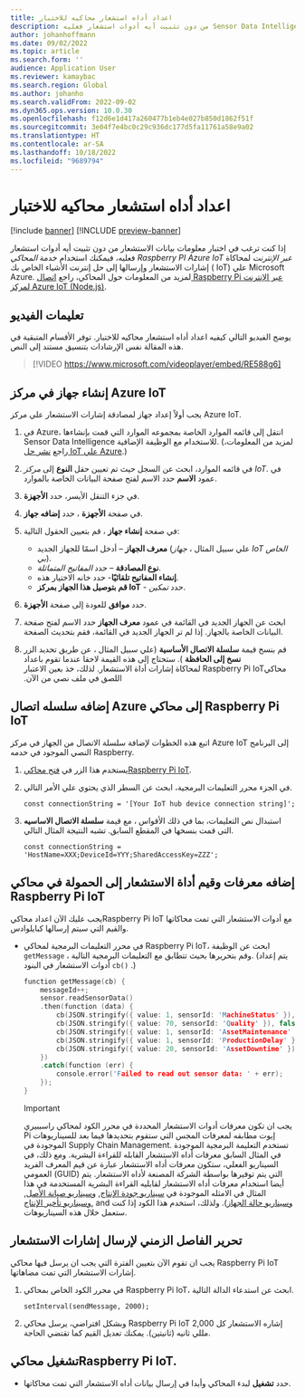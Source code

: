 ```yaml
---
title: اعداد أداه استشعار محاكيه للاختبار
description: توضح هذه المقالة كيفيه إعداد المحاكي الذي يمكنك استخدامه لاختبار معلومات ‏‫الوظيفة الإضافية Sensor Data Intelligence‬ من دون تثبيت أيه أدوات استشعار فعليه.
author: johanhoffmann
ms.date: 09/02/2022
ms.topic: article
ms.search.form: ''
audience: Application User
ms.reviewer: kamaybac
ms.search.region: Global
ms.author: johanho
ms.search.validFrom: 2022-09-02
ms.dyn365.ops.version: 10.0.30
ms.openlocfilehash: f12d6e1d417a260477b1eb4e027b850d1862f51f
ms.sourcegitcommit: 3e04f7e4bc0c29c936dc177d5fa11761a58e9a02
ms.translationtype: HT
ms.contentlocale: ar-SA
ms.lasthandoff: 10/18/2022
ms.locfileid: "9689794"
---
```

# <a name="set-up-a-simulated-sensor-for-testing"></a>اعداد أداه استشعار محاكيه للاختبار

[!include [banner](../includes/banner.md)]
[!INCLUDE [preview-banner](../includes/preview-banner.md)]
<!-- KFM: Preview until further notice -->

إذا كنت ترغب في اختبار معلومات بيانات الاستشعار من دون تثبيت أيه أدوات استشعار فعليه، فيمكنك استخدام خدمة *المحاكي Raspberry PI Azure IoT عبر الإنترنت* لمحاكاة إشارات الاستشعار وإرسالها إلى حل إنترنت الأشياء الخاص بك ( IoT) علي Microsoft Azure. لمزيد من المعلومات حول المحاكي، راجع [اتصال Raspberry Pi عبر الإنترنت لمركز Azure IoT (Node.js)](/azure/iot-hub/iot-hub-raspberry-pi-web-simulator-get-started).

## <a name="video-instructions"></a>تعليمات الفيديو

يوضح الفيديو التالي كيفيه اعداد أداه استشعار محاكيه للاختبار. توفر الأقسام المتبقية في هذه المقالة نفس الإرشادات بتنسيق مستند إلى النص.

> [!VIDEO https://www.microsoft.com/videoplayer/embed/RE588g6]

## <a name="create-a-device-in-azure-iot-hub"></a>إنشاء جهاز في مركز Azure IoT

يجب أولاً إعداد جهاز لمصادقة إشارات الاستشعار علي مركز Azure IoT.

1. في Azure، انتقل إلى قائمه الموارد الخاصة بمجموعه الموارد التي قمت بإنشاءها للاستخدام مع ‏‫الوظيفة الإضافية Sensor Data Intelligence‬. (لمزيد من المعلومات، راجع [نشر حل IoT علي Azure](sdi-deploy-iot-solution-on-azure.md).)
1. في قائمه الموارد، ابحث عن السجل حيث تم تعيين حقل **النوع** إلى *مركز IoT*. في عمود **الاسم** حدد الاسم لفتح صفحة البيانات الخاصة بالموارد.
1. في جزء التنقل الأيسر، حدد **الأجهزة**.
1. في صفحة **الأجهزة** ، حدد **إضافه جهاز**.
1. في صفحة **إنشاء جهاز** ، قم بتعيين الحقول التالية:

    - **معرف الجهاز** – أدخل اسمًا للجهاز الجديد (علي سبيل المثال ، *جهاز IoT الخاص بي*).
    - **نوع المصادقة** – حدد *المفاتيح المتماثلة*.
    - **إنشاء المفاتيح تلقائيًا**- حدد خانه الاختيار هذه.
    - **قم بتوصيل هذا الجهاز بمركز IoT** - حدد *تمكين*.

1. حدد **موافق** للعودة إلى صفحة **الأجهزة**.
1. ابحث عن الجهاز الجديد في القائمة في عمود **معرف الجهاز** حدد الاسم لفتح صفحة البيانات الخاصة بالجهاز. إذا لم تر الجهاز الجديد في القائمة، فقم بتحديث الصفحة.
1. قم بنسخ قيمة **‬‏‫سلسلة الاتصال الأساسية** (علي سبيل المثال ، عن طريق تحديد الزر **نسخ إلى الحافظة** ). ستحتاج إلى هذه القيمة لاحقا عندما تقوم باعداد محاكيRaspberry Pi IoT لمحاكاة إشارات أداة الاستشعار. لذلك، خذ بعين الاعتبار اللصق في ملف نصي من الآن.

## <a name="add-the-azure-connection-string-to-the-raspberry-pi-iot-simulator"></a>إضافه سلسله اتصال Azure إلى محاكي Raspberry Pi IoT

اتبع هذه الخطوات لإضافة سلسلة الاتصال من الجهاز في مركز Azure IoT إلى البرنامج النصي الموجود في خدمه Raspberry.

1. يستخدم هذا الزر في [فتح محاكيRaspberry Pi IoT](https://azure-samples.github.io/raspberry-pi-web-simulator/).
1. في الجزء محرر التعليمات البرمجية، ابحث عن السطر الذي يحتوي علي الأمر التالي.

    `const connectionString = '[Your IoT hub device connection string]';`

1. استبدال نص التعليمات، بما في ذلك الأقواس ، مع قيمة **سلسلة الاتصال الاساسيه** التي قمت بنسخها في المقطع السابق. تشبه النتيجة المثال التالي.

    `const connectionString = 'HostName=XXX;DeviceId=YYY;SharedAccessKey=ZZZ';`

## <a name="add-sensor-ids-and-values-to-the-payload-in-the-raspberry-pi-iot-simulator"></a>إضافه معرفات وقيم أداة الاستشعار إلى الحمولة في محاكي Raspberry Pi IoT

يجب عليك الآن اعداد محاكيRaspberry Pi IoT مع أدوات الاستشعار التي تمت محاكاتها والقيم التي سيتم إرسالها كبايلوادس.

- في محرر التعليمات البرمجية لمحاكي Raspberry Pi IoT، ابحث عن الوظيفة `getMessage` ، وقم بتحريرها بحيث تتطابق مع التعليمات البرمجية التالية. (يتم إعداد أدوات الاستشعار في البنود `cb()` .)

    ```cpp
    function getMessage(cb) {
        messageId++;
        sensor.readSensorData()
        .then(function (data) {
            cb(JSON.stringify({ value: 1, sensorId: 'MachineStatus' }), false);
            cb(JSON.stringify({ value: 70, sensorId: 'Quality' }), false);
            cb(JSON.stringify({ value: 1, sensorId: 'AssetMaintenance' }), false);
            cb(JSON.stringify({ value: 1, sensorId: 'ProductionDelay' }), false);
            cb(JSON.stringify({ value: 20, sensorId: 'AssetDowntime' }), false);
        })
        .catch(function (err) {
            console.error('Failed to read out sensor data: ' + err);
        });
    }
    ```

    > [!IMPORTANT]
    > يجب ان تكون معرفات أدوات الاستشعار المحددة في محرر الكود لمحاكي راسببيري Pi إيوت مطابقه لمعرفات المجس التي ستقوم بتحديدها فيما بعد للسيناريوهات الموجودة في Supply Chain Management. تستخدم التعليمة البرمجية الموجودة في المثال السابق معرفات أداه الاستشعار القابله للقراءة البشرية. ومع ذلك، في السيناريو الفعلي، ستكون معرفات أداه الاستشعار عبارة عن قيم المعرف الفريد العمومي (GUID) التي يتم توفيرها بواسطة الشركة المصنعة لأداه الاستشعار. يتم أيضا استخدام معرفات أداه الاستشعار لقابليه القراءة البشرية المستخدمة في هذا المثال في الامثله الموجودة في [سيناريو جودة الإنتاج](sdi-scenario-product-quality.md), [وسيناريو صيانة الأصل](sdi-scenario-asset-maintenance.md), [وسيناريو تأخير الإنتاج](sdi-scenario-production-delays.md), and [وسيناريو حالة الجهاز](sdi-scenario-equipment-downtime.md)). ولذلك، استخدم هذا الكود إذا كنت ستعمل خلال هذه السيناريوهات.

## <a name="edit-the-interval-for-sending-sensor-signals"></a>تحرير الفاصل الزمني لإرسال إشارات الاستشعار

يجب ان تقوم الآن بتعيين الفترة التي يجب ان يرسل فيها محاكي Raspberry Pi IoT إشارات الاستشعار التي تمت مضاهاتها.

1. في محرر الكود الخاص بمحاكي Raspberry Pi IoT، ابحث عن استدعاء الدالة التالية.

    `setInterval(sendMessage, 2000);`

2. وبشكل افتراضي، يرسل محاكي Raspberry Pi IoT إشاره الاستشعار كل 2,000 مللي ثانيه (ثانيتين). يمكنك تعديل القيم كما تقتضي الحاجة.

## <a name="run-the-raspberry-pi-iot-simulator"></a>تشغيل محاكيRaspberry Pi IoT.

- حدد **تشغيل** لبدء المحاكي وأبدا في إرسال بيانات أداه الاستشعار التي تمت محاكاتها.
